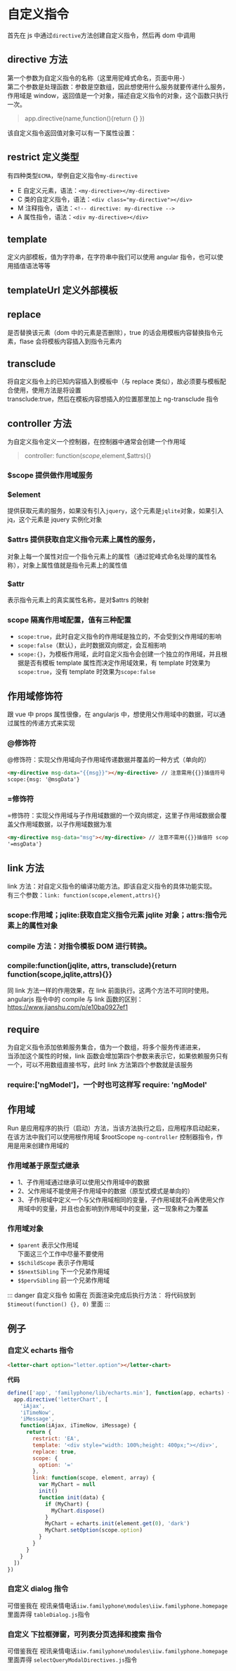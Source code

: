 # 自定义指令

首先在 js 中通过`directive`方法创建自定义指令，然后再 dom 中调用

## directive 方法

第一个参数为自定义指令的名称（这里用驼峰式命名，页面中用-）  
第二个参数是处理函数：参数是空数组，因此想使用什么服务就要传递什么服务，作用域是 window，返回值是一个对象，描述自定义指令的对象，这个函数只执行一次。

> app.directive(name,function(){return {} })

该自定义指令返回值对象可以有一下属性设置：

## restrict 定义类型

有四种类型`ECMA`，举例自定义指令`my-directive`

- E 自定义元素，语法：`<my-directive></my-directive>`
- C 类的自定义指令，语法：`<div class="my-directive"></div>`
- M 注释指令，语法：`<!-- directive: my-directive -->`
- A 属性指令，语法：`<div my-directive></div>`

## template

定义内部模板，值为字符串，在字符串中我们可以使用 angular 指令，也可以使用插值语法等等

## templateUrl 定义外部模板

## replace

是否替换该元素（dom 中的元素是否删除），true 的话会用模板内容替换指令元素，flase 会将模板内容插入到指令元素内

## transclude

将自定义指令上的已知内容插入到模板中（与 replace 类似），故必须要与模板配合使用，使用方法是将设置  
transclude:true，然后在模板内容想插入的位置那里加上 ng-transclude 指令

## controller 方法

为自定义指令定义一个控制器，在控制器中通常会创建一个作用域

> controller: function($scope,$element,\$attrs){}

### \$scope 提供做作用域服务

### \$element

提供获取元素的服务，如果没有引入`jquery`，这个元素是`jqlite`对象，如果引入 jq，这个元素是 jquery 实例化对象

### \$attrs 提供获取自定义指令元素上属性的服务，

对象上每一个属性对应一个指令元素上的属性（通过驼峰式命名处理的属性名称），对象上属性值就是指令元素上的属性值

### \$attr

表示指令元素上的真实属性名称，是对\$attrs 的映射

### scope 隔离作用域配置，值有三种配置

- `scope:true`，此时自定义指令的作用域是独立的，不会受到父作用域的影响
- `scope:false`（默认），此时数据双向绑定，会互相影响
- `scope:{}`，为模板作用域，此时自定义指令会创建一个独立的作用域，并且根据是否有模板 template 属性而决定作用域效果，有 template 时效果为`scope:true`，没有 template 时效果为`scope:false`

## 作用域修饰符

跟 vue 中 props 属性很像，在 angularjs 中，想使用父作用域中的数据，可以通过属性的传递方式来实现

### @修饰符

@修饰符：实现父作用域向子作用域传递数据并覆盖的一种方式（单向的）

```html
<my-directive msg-data="{{msg}}"></my-directive> // 注意需用{{}}插值符号
scope:{msg: '@msgData'}
```

### =修饰符

=修饰符：实现父作用域与子作用域数据的一个双向绑定，这里子作用域数据会覆盖父作用域数据，以子作用域数据为准

```html
<my-directive msg-data="msg"></my-directive> // 注意不需用{{}}插值符 scope:{msg:
'=msgData'}
```

## link 方法

link 方法：对自定义指令的编译功能方法。即该自定义指令的具体功能实现。  
有三个参数：`link: function(scope,element,attrs){}`

### scope:作用域；jqlite:获取自定义指令元素 jqlite 对象；attrs:指令元素上的属性对象

### compile 方法：对指令模板 DOM 进行转换。

### compile:function(jqlite, attrs, transclude){return function(scope,jqlite,attrs){}}

同 link 方法一样的作用效果，在 link 前面执行。这两个方法不可同时使用。
angularjs 指令中的 compile 与 link 函数的区别：https://www.jianshu.com/p/e10ba0927ef1

## require

为自定义指令添加依赖服务集合，值为一个数组，将多个服务传递进来，  
当添加这个属性的时候，link 函数会增加第四个参数来表示它，如果依赖服务只有一个，可以不用数组直接书写，此时 link 方法第四个参数就是该服务

### require:['ngModel']，一个时也可这样写 require: 'ngModel'

## 作用域

Run 是应用程序的执行（启动）方法，当该方法执行之后，应用程序启动起来，在该方法中我们可以使用根作用域 \$rootScope
`ng-controller` 控制器指令，作用是用来创建作用域的

### 作用域基于原型式继承

- 1、子作用域通过继承可以使用父作用域中的数据
- 2、父作用域不能使用子作用域中的数据（原型式模式是单向的）
- 3、子作用域中定义一个与父作用域相同的变量，子作用域就不会再使用父作用域中的变量，并且也会影响到作用域中的变量，这一现象称之为覆盖

### 作用域对象

- `$parent` 表示父作用域  
  下面这三个工作中尽量不要使用
- `$$childScope` 表示子作用域
- `$$nextSibling` 下一个兄弟作用域
- `$$pervSibling` 前一个兄弟作用域

::: danger 自定义指令 如需在 页面渲染完成后执行方法：
将代码放到 `$timeout(function() {}, 0)` 里面
:::

## 例子

### 自定义 echarts 指令

```html
<letter-chart option="letter.option"></letter-chart>
```

**代码**

```js
define(['app', 'familyphone/lib/echarts.min'], function(app, echarts) {
  app.directive('letterChart', [
    'iAjax',
    'iTimeNow',
    'iMessage',
    function(iAjax, iTimeNow, iMessage) {
      return {
        restrict: 'EA',
        template: '<div style="width: 100%;height: 400px;"></div>',
        replace: true,
        scope: {
          option: '='
        },
        link: function(scope, element, array) {
          var MyChart = null
          init()
          function init(data) {
            if (MyChart) {
              MyChart.dispose()
            }
            MyChart = echarts.init(element.get(0), 'dark')
            MyChart.setOption(scope.option)
          }
        }
      }
    }
  ])
})
```

### 自定义 dialog 指令

可借鉴我在 视讯亲情电话`iiw.familyphone\modules\iiw.familyphone.homepage` 里面弄得 `tableDialog.js`指令

### 自定义 下拉框弹窗，可列表分页选择和搜索 指令

可借鉴我在 视讯亲情电话`iiw.familyphone\modules\iiw.familyphone.homepage` 里面弄得 `selectQueryModalDirectives.js`指令
